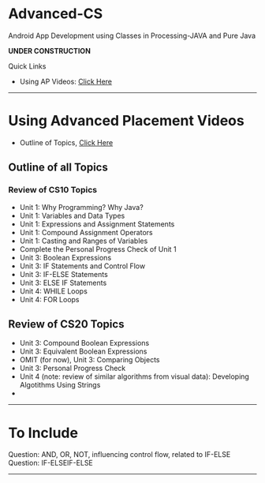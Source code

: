 # Advanced-CS
Android App Development using Classes in Processing-JAVA and Pure Java

**UNDER CONSTRUCTION**

Quick Links
- Using AP Videos: <a href="https://github.com/MercersKitchen/Advanced-CS#using-advanced-placement-videos">Click Here</a>

---

# Using Advanced Placement Videos
- Outline of Topics, <a href="https://github.com/MercersKitchen/Advanced-CS#outline-of-all-topics">Click Here</a>

## Outline of all Topics

### Review of CS10 Topics
- Unit 1: Why Programming? Why Java?
- Unit 1: Variables and Data Types
- Unit 1: Expressions and Assignment Statements
- Unit 1: Compound Assignment Operators
- Unit 1: Casting and Ranges of Variables
- Complete the Personal Progress Check of Unit 1
- Unit 3: Boolean Expressions
- Unit 3: IF Statements and Control Flow
- Unit 3: IF-ELSE Statements
- Unit 3: ELSE IF Statements
- Unit 4: WHILE Loops
- Unit 4: FOR Loops

## Review of CS20 Topics
- Unit 3: Compound Boolean Expressions
- Unit 3: Equivalent Boolean Expressions
- OMIT (for now), Unit 3: Comparing Objects
- Unit 3: Personal Progress Check
- Unit 4 (note: review of similar algorithms from visual data): Developing Algotithms Using Strings
-

---

# To Include

Question: AND, OR, NOT, influencing control flow, related to IF-ELSE
Question: IF-ELSEIF-ELSE

---
